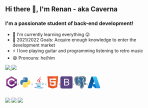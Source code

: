 ## Hi there 👋, I'm Renan - aka Caverna

### I'm a passionate student of back-end development!
- 🌱 I'm currently learning everything 😜
- 🥅 2021/2022 Goals: Acquire enough knowledge to enter the development market
- ⚡ I love playing guitar and programming listening to retro music
- 😄 Pronouns: he/him

<div>
	<a href="https://github.com/marcdevrenan">
	<img height="180em" src="https://github-readme-stats.vercel.app/api?username=marcdevrenan&theme=tokyonight&show_icons=true"/>
	<img height="180em" src="https://github-readme-stats.vercel.app/api/top-langs/?username=marcdevrenan&theme=tokyonight&layout=compact"/>
</div>

<div style="display: inline_block"><br>
	<img align="center" alt="caverna-c#" height"30" width="40" src="https://raw.githubusercontent.com/devicons/devicon/master/icons/csharp/csharp-original.svg">
	<img align="center" alt="caverna-python" height"30" width="40" src="https://raw.githubusercontent.com/devicons/devicon/master/icons/python/python-original.svg">
	<img align="center" alt="caverna-java" height"30" width="40" src="https://raw.githubusercontent.com/devicons/devicon/master/icons/java/java-original.svg">
	<img align="center" alt="caverna-html5" height"30" width="40" src="https://raw.githubusercontent.com/devicons/devicon/master/icons/html5/html5-original.svg">
	<img align="center" alt="caverna-bootstrap" height"30" width="40" src="https://raw.githubusercontent.com/devicons/devicon/master/icons/bootstrap/bootstrap-plain.svg">
	<img align="center" alt="caverna-postgreSql" height"30" width="40" src="https://raw.githubusercontent.com/devicons/devicon/master/icons/postgresql/postgresql-original.svg">
	<img align="center" alt="caverna-azure" height"30" width="40" src="https://raw.githubusercontent.com/devicons/devicon/master/icons/azure/azure-original.svg">
</div>

##

<div>
	<a href="https://wa.me/<+5521992166001>" target="_blank"><img src="https://img.shields.io/badge/WhatsApp-25D366?style=for-the-badge&logo=whatsapp&logoColor=white" target="_blank"></a>
	<a href="mailto:marcdevrenan@gmail.com" target="_blank"><img src="https://img.shields.io/badge/Gmail-D14836?style=for-the-badge&logo=gmail&logoColor=white" target="_blank"></a>
	<a href="https://www.linkedin.com/in/renan-ferreira-1175541a3/" target="_blank"><img src="https://img.shields.io/badge/LinkedIn-0077B5?style=for-the-badge&logo=linkedin&logoColor=white" target="_blank"></a>
</div>
